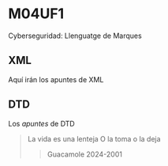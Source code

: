 # M04UF1
Cyberseguridad: Llenguatge de Marques

## XML
Aquí irán los apuntes de XML

## DTD 
Los _apuntes_ de DTD


> La vida es una lenteja
> O la toma o la deja
>
>> Guacamole 2024-2001
